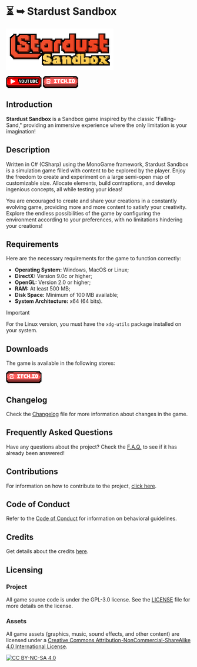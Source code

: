 # ⏳ ➥ Stardust Sandbox

![GAME LOGO][game_logo]

[![youtube_button]](https://www.youtube.com/@starciad)
[![itch_button]](https://starciad.itch.io/stardust-sandbox)

## Introduction

**Stardust Sandbox** is a Sandbox game inspired by the classic "Falling-Sand," providing an immersive experience where the only limitation is your imagination!

## Description

Written in C# (CSharp) using the MonoGame framework, Stardust Sandbox is a simulation game filled with content to be explored by the player. Enjoy the freedom to create and experiment on a large semi-open map of customizable size. Allocate elements, build contraptions, and develop ingenious concepts, all while testing your ideas!

You are encouraged to create and share your creations in a constantly evolving game, providing more and more content to satisfy your creativity. Explore the endless possibilities of the game by configuring the environment according to your preferences, with no limitations hindering your creations!

## Requirements

Here are the necessary requirements for the game to function correctly:

- **Operating System:** Windows, MacOS or Linux;
- **DirectX:** Version 9.0c or higher;
- **OpenGL:** Version 2.0 or higher;
- **RAM:** At least 500 MB;
- **Disk Space:** Minimum of 100 MB available;
- **System Architecture:** x64 (64 bits).

> [!IMPORTANT]
> For the Linux version, you must have the `xdg-utils` package installed on your system.

## Downloads

The game is available in the following stores:

[![itch_button]](https://starciad.itch.io/stardust-sandbox)

## Changelog

Check the [Changelog](CHANGELOG.md) file for more information about changes in the game.

## Frequently Asked Questions

Have any questions about the project? Check the [F.A.Q.](FAQ.md) to see if it has already been answered!

## Contributions

For information on how to contribute to the project, [click here](CONTRIBUTING.md).

## Code of Conduct

Refer to the [Code of Conduct](CODE_OF_CONDUCT.md) for information on behavioral guidelines.

## Credits

Get details about the credits [here](CREDITS.md).

## Licensing

### Project

All game source code is under the  GPL-3.0 license. See the [LICENSE](LICENSE.txt) file for more details on the license.

### Assets

All game assets (graphics, music, sound effects, and other content) are licensed under a [Creative Commons Attribution-NonCommercial-ShareAlike 4.0 International License][cc-by-nc-sa].

[![CC BY-NC-SA 4.0][cc-by-nc-sa-image]][cc-by-nc-sa]

<!-- IMAGES & ASSETS -->
[cc-by-nc-sa]: http://creativecommons.org/licenses/by-nc-sa/4.0/
[cc-by-nc-sa-image]: https://licensebuttons.net/l/by-nc-sa/4.0/88x31.png
[game_logo]: ./.github/CONTENT/graphics/game/game_title.webp

<!-- Buttons -->
[youtube_button]: ./.github/CONTENT/graphics/buttons/youtube_button.webp
[itch_button]: ./.github/CONTENT/graphics/buttons/itch_button.webp

